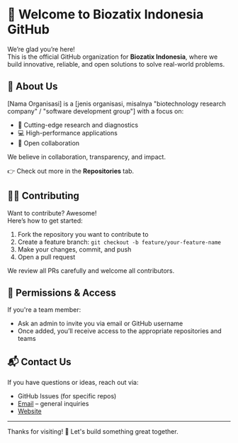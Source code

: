 # 👋 Welcome to Biozatix Indonesia GitHub

We’re glad you’re here!  
This is the official GitHub organization for **Biozatix Indonesia**, where we build innovative, reliable, and open solutions to solve real-world problems.

## 🚀 About Us
[Nama Organisasi] is a [jenis organisasi, misalnya "biotechnology research company" / "software development group"] with a focus on:
- 🧬 Cutting-edge research and diagnostics
- 💻 High-performance applications
- 🤝 Open collaboration

We believe in collaboration, transparency, and impact.


👉 Check out more in the **Repositories** tab.

## 🧑‍💻 Contributing
Want to contribute? Awesome!  
Here’s how to get started:
1. Fork the repository you want to contribute to
2. Create a feature branch: `git checkout -b feature/your-feature-name`
3. Make your changes, commit, and push
4. Open a pull request

We review all PRs carefully and welcome all contributors.

## 🔐 Permissions & Access
If you're a team member:
- Ask an admin to invite you via email or GitHub username
- Once added, you’ll receive access to the appropriate repositories and teams

## 📬 Contact Us
If you have questions or ideas, reach out via:
- GitHub Issues (for specific repos)
- [Email](it.biozatix@biozatix.net) – general inquiries
- [Website](https://www.biozatix.com)

---

Thanks for visiting! 🌱 Let's build something great together.
